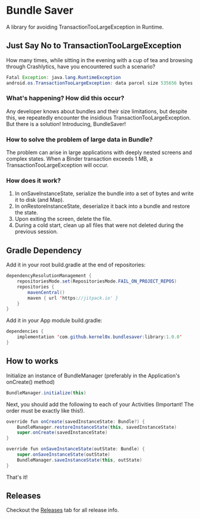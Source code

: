 # Bundle Saver
A library for avoiding TransactionTooLargeException in Runtime.

## Just Say No to TransactionTooLargeException
How many times, while sitting in the evening with a cup of tea and browsing through Crashlytics, have you encountered such a scenario?

````java
Fatal Exception: java.lang.RuntimeException
android.os.TransactionTooLargeException: data parcel size 535656 bytes Bundle stats: androidx.lifecycle.BundlableSavedStateRegistry.key [size=534156]
````

### What's happening? How did this occur?
Any developer knows about bundles and their size limitations, but despite this, we repeatedly encounter the insidious TransactionTooLargeException. But there is a solution! Introducing, BundleSaver!

### How to solve the problem of large data in Bundle?
The problem can arise in large applications with deeply nested screens and complex states. When a Binder transaction exceeds 1 MB, a TransactionTooLargeException will occur.

### How does it work?
1. In onSaveInstanceState, serialize the bundle into a set of bytes and write it to disk (and Map).
2. In onRestoreInstanceState, deserialize it back into a bundle and restore the state.
3. Upon exiting the screen, delete the file.
4. During a cold start, clean up all files that were not deleted during the previous session.

## Gradle Dependency

Add it in your root build.gradle at the end of repositories:

````java
dependencyResolutionManagement {
    repositoriesMode.set(RepositoriesMode.FAIL_ON_PROJECT_REPOS)
    repositories {
        mavenCentral()
        maven { url 'https://jitpack.io' }
    }
}
````

Add it in your App module build.gradle:
````java
dependencies {
    implementation 'com.github.kernel0x.bundlesaver:library:1.0.0'
}
````

## How to works

Initialize an instance of BundleManager (preferably in the Application's onCreate() method)
````java
BundleManager.initialize(this)
````

Next, you should add the following to each of your Activities (Important! The order must be exactly like this!).
````java
override fun onCreate(savedInstanceState: Bundle?) {
    BundleManager.restoreInstanceState(this, savedInstanceState)
    super.onCreate(savedInstanceState)
}

override fun onSaveInstanceState(outState: Bundle) {
    super.onSaveInstanceState(outState)
    BundleManager.saveInstanceState(this, outState)
}
````

That's it!

## Releases

Checkout the [Releases](https://github.com/kernel0x/bundlesaver/releases) tab for all release info.
